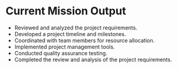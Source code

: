 # Current Mission Output
- Reviewed and analyzed the project requirements.
- Developed a project timeline and milestones.
- Coordinated with team members for resource allocation.
- Implemented project management tools.
- Conducted quality assurance testing.
- Completed the review and analysis of the project requirements.
